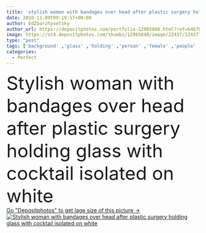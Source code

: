 ```yaml
---
title: 'stylish woman with bandages over head after plastic surgery holding glass with cocktail isolated on white'
date: 2018-11-09T09:19:57+00:00
author: EdZbarzhyvetsky
author_url: https://depositphotos.com/portfolio-12985848.html?ref=64678756
image: https://st4.depositphotos.com/thumbs/12985848/image/22437/224377368/api_thumb_450.jpg?forcejpeg=true
type: "post"
tags: ['background' ,'glass' ,'holding' ,'person' ,'female' ,'people' ,'beauty' ,'caucasian' ,'health' ,'head' ,'medicine' ,'healthcare' ,'face' ,'medical' ,'care' ,'procedure' ,'black' ,'plastic' ,'drink' ,'style' ,'skin' ,'concept' ,'stylish' ,'woman' ,'patient' ,'cosmetic' ,'cosmetology' ,'treatment' ,'perfect' ,'wellness' ,'Perfection' ,'jacket' ,'surgery' ,'rejuvenation' ,'lifting' ,'operation' ,'correction' ,'partial' ,'Cropped' ,'bandages' ,'Isolated On White' ,'copy space' ,'close up' ,'plastic surgery' ]
categories: 
  - Perfect
---
```

<div aling="center">
            <font size="60"> Stylish woman with bandages over head after plastic surgery holding glass with cocktail isolated on white</font>   
</div>
<div>
    <a href='https://st4.depositphotos.com/thumbs/12985848/image/22437/224377368/api_thumb_450.jpg?forcejpeg=true?ref=64678756' target=_blank > Go "Depositphotos" to get lage size of this picture ->
        <img href='https://st4.depositphotos.com/thumbs/12985848/image/22437/224377368/api_thumb_450.jpg?forcejpeg=true?ref=64678756' src='https://st4.depositphotos.com/12985848/22437/i/950/depositphotos_224377368-stock-photo-stylish-woman-bandages-head-plastic.jpg?forcejpeg=true' alt='Stylish woman with bandages over head after plastic surgery holding glass with cocktail isolated on white' >
    </a>
</div>
